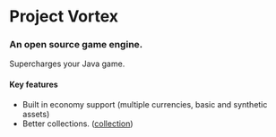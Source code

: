 # Project Vortex
### An open source game engine.
Supercharges your Java game.

#### Key features
- Built in economy support (multiple currencies, basic and synthetic assets)
- Better collections. ([collection](src%2Fmain%2Fjava%2Foasis%2Fvortex%2Futil%2Fcollection))